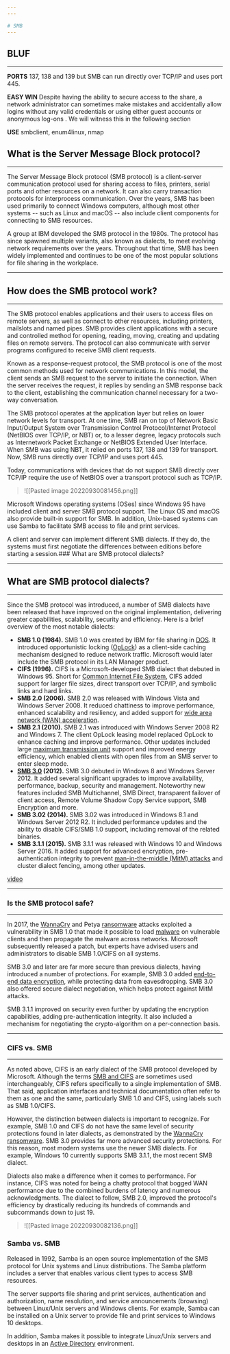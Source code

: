 ```yaml
---
---

# SMB
---
```

## BLUF
---
**PORTS** 137, 138 and 139 
but SMB can run directly over TCP/IP and uses port 445.

**EASY WIN** Despite having the ability to secure access to the share, a network administrator can sometimes make  mistakes and accidentally allow logins without any valid credentials or using either guest accounts or  anonymous log-ons . We will witness this in the following section

**USE**
smbclient, enum4linux, nmap

## What is the Server Message Block protocol?
---
The Server Message Block protocol (SMB protocol) is a client-server communication protocol used for sharing access to files, printers, serial ports and other resources on a network. It can also carry transaction protocols for interprocess communication. Over the years, SMB has been used primarily to connect Windows computers, although most other systems -- such as Linux and macOS -- also include client components for connecting to SMB resources.

A group at IBM developed the SMB protocol in the 1980s. The protocol has since spawned multiple variants, also known as dialects, to meet evolving network requirements over the years. Throughout that time, SMB has been widely implemented and continues to be one of the most popular solutions for file sharing in the workplace.

---
## How does the SMB protocol work?
---
The SMB protocol enables applications and their users to access files on remote servers, as well as connect to other resources, including printers, mailslots and named pipes. SMB provides client applications with a secure and controlled method for opening, reading, moving, creating and updating files on remote servers. The protocol can also communicate with server programs configured to receive SMB client requests.

Known as a response-request protocol, the SMB protocol is one of the most common methods used for network communications. In this model, the client sends an SMB request to the server to initiate the connection. When the server receives the request, it replies by sending an SMB response back to the client, establishing the communication channel necessary for a two-way conversation.

The SMB protocol operates at the application layer but relies on lower network levels for transport. At one time, SMB ran on top of Network Basic Input/Output System over Transmission Control Protocol/Internet Protocol (NetBIOS over TCP/IP, or NBT) or, to a lesser degree, legacy protocols such as Internetwork Packet Exchange or NetBIOS Extended User Interface. When SMB was using NBT, it relied on ports 137, 138 and 139 for transport. Now, SMB runs directly over TCP/IP and uses port 445.

Today, communications with devices that do not support SMB directly over TCP/IP require the use of NetBIOS over a transport protocol such as TCP/IP.

>![[Pasted image 20220930081456.png]]

Microsoft Windows operating systems (OSes) since Windows 95 have included client and server SMB protocol support. The Linux OS and macOS also provide built-in support for SMB. In addition, Unix-based systems can use Samba to facilitate SMB access to file and print services.

A client and server can implement different SMB dialects. If they do, the systems must first negotiate the differences between editions before starting a session.### What are SMB protocol dialects?


---
## What are SMB protocol dialects?
---

Since the SMB protocol was introduced, a number of SMB dialects have been released that have improved on the original implementation, delivering greater capabilities, scalability, security and efficiency. Here is a brief overview of the most notable dialects:

-   **SMB 1.0 (1984).** SMB 1.0 was created by IBM for file sharing in [DOS](https://www.techtarget.com/searchsecurity/definition/DOS). It introduced opportunistic locking ([OpLock](https://www.techtarget.com/whatis/definition/OpLock-opportunistic-lock)) as a client-side caching mechanism designed to reduce network traffic. Microsoft would later include the SMB protocol in its LAN Manager product.
-   **CIFS (1996).** CIFS is a Microsoft-developed SMB dialect that debuted in Windows 95. Short for [Common Internet File System](https://www.techtarget.com/searchstorage/definition/Common-Internet-File-System-CIFS), CIFS added support for larger file sizes, direct transport over TCP/IP, and symbolic links and hard links.
-   **SMB 2.0 (2006).** SMB 2.0 was released with Windows Vista and Windows Server 2008. It reduced chattiness to improve performance, enhanced scalability and resiliency, and added support for [wide area network (WAN) acceleration](https://www.techtarget.com/searchnetworking/definition/WAN-optimization-WAN-acceleration).
-   **SMB 2.1 (2010).** SMB 2.1 was introduced with Windows Server 2008 R2 and Windows 7. The client OpLock leasing model replaced OpLock to enhance caching and improve performance. Other updates included large [maximum transmission unit](https://www.techtarget.com/searchnetworking/definition/maximum-transmission-unit) support and improved energy efficiency, which enabled clients with open files from an SMB server to enter sleep mode.
-   **[SMB 3.0](https://www.techtarget.com/searchwindowsserver/definition/SMB-30-Server-Message-Block-30) (2012).** SMB 3.0 debuted in Windows 8 and Windows Server 2012. It added several significant upgrades to improve availability, performance, backup, security and management. Noteworthy new features included SMB Multichannel, SMB Direct, transparent failover of client access, Remote Volume Shadow Copy Service support, SMB Encryption and more.
-   **SMB 3.02 (2014).** SMB 3.02 was introduced in Windows 8.1 and Windows Server 2012 R2. It included performance updates and the ability to disable CIFS/SMB 1.0 support, including removal of the related binaries.
-   **SMB 3.1.1 (2015).** SMB 3.1.1 was released with Windows 10 and Windows Server 2016. It added support for advanced encryption, pre-authentication integrity to prevent [man-in-the-middle (MitM) attacks](https://internetofthingsagenda.techtarget.com/definition/man-in-the-middle-attack-MitM) and cluster dialect fencing, among other updates.

[video](https://www.youtube.com/watch?v=k3RxOqftzsU)

---
### Is the SMB protocol safe?
---
In 2017, the [WannaCry](https://www.techtarget.com/searchsecurity/definition/WannaCry-ransomware) and Petya [ransomware](https://www.techtarget.com/searchsecurity/definition/ransomware) attacks exploited a vulnerability in SMB 1.0 that made it possible to load [malware](https://www.techtarget.com/searchsecurity/definition/malware) on vulnerable clients and then propagate the malware across networks. Microsoft subsequently released a patch, but experts have advised users and administrators to disable SMB 1.0/CIFS on all systems.

SMB 3.0 and later are far more secure than previous dialects, having introduced a number of protections. For example, SMB 3.0 added [end-to-end data encryption](https://www.techtarget.com/searchsecurity/definition/end-to-end-encryption-E2EE), while protecting data from eavesdropping. SMB 3.0 also offered secure dialect negotiation, which helps protect against MitM attacks.

SMB 3.1.1 improved on security even further by updating the encryption capabilities, adding pre-authentication integrity. It also included a mechanism for negotiating the crypto-algorithm on a per-connection basis.

---
### CIFS vs. SMB
---
As noted above, CIFS is an early dialect of the SMB protocol developed by Microsoft. Although the terms [SMB and CIFS](https://www.techtarget.com/searchstorage/answer/NFS-vs-CIFS) are sometimes used interchangeably, CIFS refers specifically to a single implementation of SMB. That said, application interfaces and technical documentation often refer to them as one and the same, particularly SMB 1.0 and CIFS, using labels such as SMB 1.0/CIFS.

However, the distinction between dialects is important to recognize. For example, SMB 1.0 and CIFS do not have the same level of security protections found in later dialects, as demonstrated by the [WannaCry ransomware](https://www.techtarget.com/searchsecurity/tip/WannaCry-ransomware-threat-exposes-enterprise-security-shortcomings). SMB 3.0 provides far more advanced security protections. For this reason, most modern systems use the newer SMB dialects. For example, Windows 10 currently supports SMB 3.1.1, the most recent SMB dialect.

Dialects also make a difference when it comes to performance. For instance, CIFS was noted for being a chatty protocol that bogged WAN performance due to the combined burdens of latency and numerous acknowledgments. The dialect to follow, SMB 2.0, improved the protocol's efficiency by drastically reducing its hundreds of commands and subcommands down to just 19.
>![[Pasted image 20220930082136.png]]

### Samba vs. SMB

Released in 1992, Samba is an open source implementation of the SMB protocol for Unix systems and Linux distributions. The Samba platform includes a server that enables various client types to access SMB resources.

The server supports file sharing and print services, authentication and authorization, name resolution, and service announcements (browsing) between Linux/Unix servers and Windows clients. For example, Samba can be installed on a Unix server to provide file and print services to Windows 10 desktops.

In addition, Samba makes it possible to integrate Linux/Unix servers and desktops in an [Active Directory](https://www.techtarget.com/searchwindowsserver/definition/Active-Directory) environment.